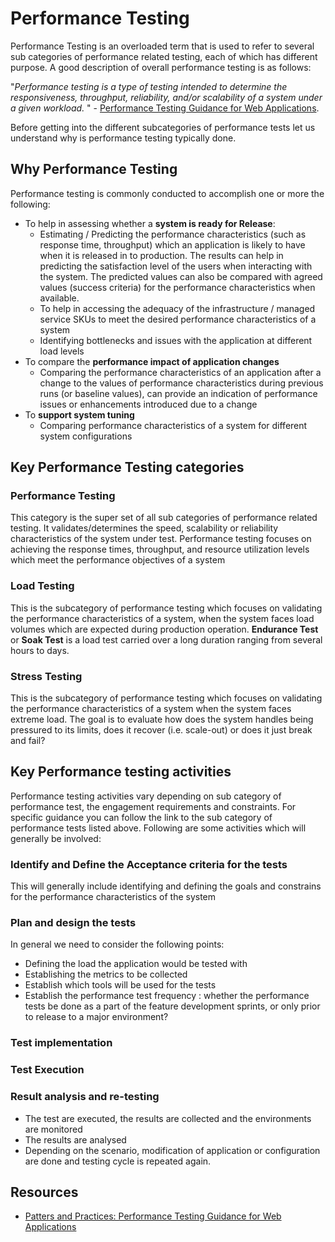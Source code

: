 # Performance Testing

Performance Testing is an overloaded term that is used to refer to several sub categories of performance related testing, each of which has different purpose. A good description of overall performance testing is as follows:

"*Performance testing is a type of testing intended to determine the responsiveness, throughput, reliability, and/or scalability of a system under a given workload.* " -  [Performance Testing Guidance for Web Applications](https://docs.microsoft.com/en-us/archive/blogs/dajung/ebook-pnp-performance-testing-guidance-for-web-applications).

Before getting into the different subcategories of performance tests let us understand why is performance testing typically done.

## Why Performance Testing

Performance testing is commonly conducted to accomplish one or more the following:

* To help in assessing whether a **system is ready for Release**:
  * Estimating / Predicting the performance characteristics (such as response time, throughput) which an application is likely to have when it is released in to production. The results can help in predicting the satisfaction level of the users when interacting with the system. The predicted values can also be compared with agreed values (success criteria) for the performance characteristics when available.
  * To help in accessing the adequacy of the infrastructure / managed service SKUs to meet the desired performance characteristics of a system
  * Identifying bottlenecks and issues with the application at different load levels
* To compare the **performance impact of application changes**
  * Comparing the performance characteristics of an application after a change to the values of performance characteristics during previous runs (or baseline values), can provide an indication of performance issues or enhancements introduced due to a change
* To **support system tuning**
  * Comparing performance characteristics of a system for different system configurations

## Key Performance Testing categories

<!-- markdownlint-disable no-duplicate-heading -->
### Performance Testing
<!-- markdownlint-enable no-duplicate-heading -->

  This category is the super set of all sub categories of performance related testing. It validates/determines the speed, scalability or reliability characteristics of the system under test. Performance testing focuses on achieving the response times, throughput, and resource utilization levels which meet the performance objectives of a system

### Load Testing
  
  This is the subcategory of performance testing which focuses on validating the performance characteristics of a system, when the system faces load volumes which are expected during production operation. **Endurance Test** or **Soak Test** is a load test carried over a long  duration ranging from several hours to days.

### Stress Testing

  This is the subcategory of performance testing which focuses on validating the performance characteristics of a system when the system faces extreme load. The goal is to evaluate how does the system handles being pressured to its limits, does it recover (i.e. scale-out) or does it just break and fail?

## Key Performance testing activities

  Performance testing activities vary depending on sub category of performance test, the engagement requirements and constraints. For specific guidance you can follow the link to the sub category of performance tests listed above. Following are some activities which will generally be involved:

### Identify and Define the Acceptance criteria for the tests

  This will generally include identifying and defining the goals and constrains for the performance characteristics of the system
  
### Plan and design the tests
  
  In general we need to consider the following points:

* Defining the load the application would be tested with
* Establishing the metrics to be collected
* Establish which tools will be used for the tests
* Establish the performance test frequency : whether the performance tests be done as a part of the feature development sprints, or only prior to release to a major environment?
  
### Test implementation

### Test Execution

### Result analysis and re-testing

* The test are executed, the results are collected and the environments are monitored
* The results are analysed
* Depending on the scenario, modification of application or configuration are done and testing cycle is repeated again.

## Resources

* [Patters and Practices: Performance Testing Guidance for Web Applications](https://docs.microsoft.com/en-us/archive/blogs/dajung/ebook-pnp-performance-testing-guidance-for-web-applications)
  